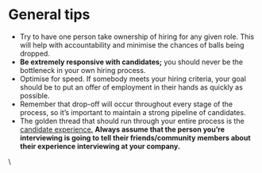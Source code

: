 # General tips

* Try to have one person take ownership of hiring for any given role. This will help with accountability and minimise the chances of balls being dropped.
* **Be extremely responsive with candidates;** you should never be the bottleneck in your own hiring process.
* Optimise for speed. If somebody meets your hiring criteria, your goal should be to put an offer of employment in their hands as quickly as possible.
* Remember that drop-off will occur throughout every stage of the process, so it’s important to maintain a strong pipeline of candidates.
* The golden thread that should run through your entire process is the [candidate experience.](https://www.offerzen.com/blog/hiring-developers-why-a-candidates-experience-matters) **Always assume that the person you’re interviewing is going to tell their friends/community members about their experience interviewing at your company.**

\
